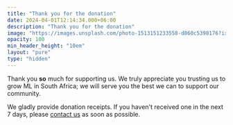 ```yaml
---
title: "Thank you for the donation"
date: 2024-04-01T12:14:34.000+06:00
description: "Thank you for the donation"
image: "https://images.unsplash.com/photo-1513151233558-d860c5398176?ixlib=rb-1.2.1&ixid=MnwxMjA3fDB8MHxwaG90by1wYWdlfHx8fGVufDB8fHx8&auto=format&fit=crop&w=1470&q=80"
opacity: 100
min_header_height: "10em"
layout: "pure"
type: "hidden"
---
```


Thank you **so** much for supporting us. We truly appreciate you trusting us to grow ML in South Africa; we will serve you the best we can to support our community.

We gladly provide donation receipts. If you haven't received one in the next 7 days, please [contact us](/contact) as soon as possible.

